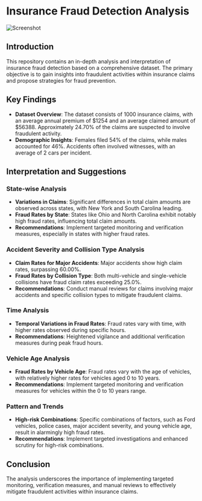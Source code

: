 # Insurance Fraud Detection Analysis

![Screenshot](Image/Main.png)

## Introduction

This repository contains an in-depth analysis and interpretation of insurance fraud detection based on a comprehensive dataset. The primary objective is to gain insights into fraudulent activities within insurance claims and propose strategies for fraud prevention.

## Key Findings

- **Dataset Overview**: The dataset consists of 1000 insurance claims, with an average annual premium of $1254 and an average claimed amount of $56388. Approximately 24.70% of the claims are suspected to involve fraudulent activity.
- **Demographic Insights**: Females filed 54% of the claims, while males accounted for 46%. Accidents often involved witnesses, with an average of 2 cars per incident.

## Interpretation and Suggestions

### State-wise Analysis

- **Variations in Claims**: Significant differences in total claim amounts are observed across states, with New York and South Carolina leading.
- **Fraud Rates by State**: States like Ohio and North Carolina exhibit notably high fraud rates, influencing total claim amounts.
- **Recommendations**: Implement targeted monitoring and verification measures, especially in states with higher fraud rates.

### Accident Severity and Collision Type Analysis

- **Claim Rates for Major Accidents**: Major accidents show high claim rates, surpassing 60.00%.
- **Fraud Rates by Collision Type**: Both multi-vehicle and single-vehicle collisions have fraud claim rates exceeding 25.0%.
- **Recommendations**: Conduct manual reviews for claims involving major accidents and specific collision types to mitigate fraudulent claims.

### Time Analysis

- **Temporal Variations in Fraud Rates**: Fraud rates vary with time, with higher rates observed during specific hours.
- **Recommendations**: Heightened vigilance and additional verification measures during peak fraud hours.

### Vehicle Age Analysis

- **Fraud Rates by Vehicle Age**: Fraud rates vary with the age of vehicles, with relatively higher rates for vehicles aged 0 to 10 years.
- **Recommendations**: Implement targeted monitoring and verification measures for vehicles within the 0 to 10 years range.

### Pattern and Trends

- **High-risk Combinations**: Specific combinations of factors, such as Ford vehicles, police cases, major accident severity, and young vehicle age, result in alarmingly high fraud rates.
- **Recommendations**: Implement targeted investigations and enhanced scrutiny for high-risk combinations.

## Conclusion

The analysis underscores the importance of implementing targeted monitoring, verification measures, and manual reviews to effectively mitigate fraudulent activities within insurance claims.
